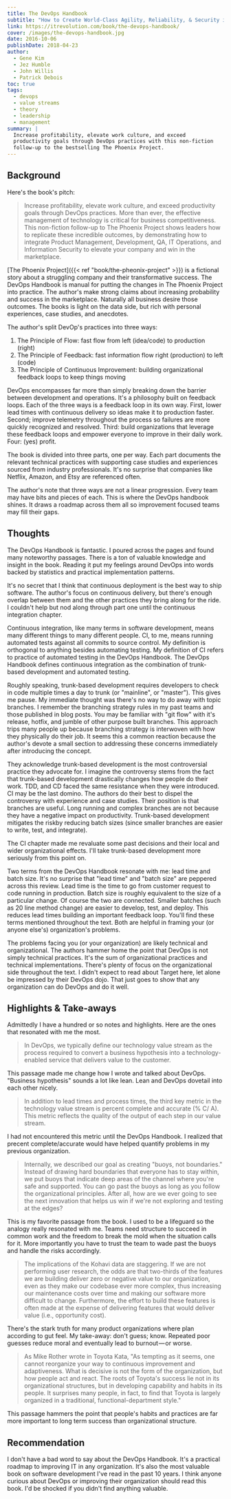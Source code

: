 ```yaml
---
title: The DevOps Handbook
subtitle: "How to Create World-Class Agility, Reliability, & Security in Technology Organizations"
link: https://itrevolution.com/book/the-devops-handbook/
cover: /images/the-devops-handbook.jpg
date: 2016-10-06
publishDate: 2018-04-23
author:
  - Gene Kim
  - Jez Humble
  - John Willis
  - Patrick Debois
toc: true
tags:
  - devops
  - value streams
  - theory
  - leadership
  - management
summary: |
  Increase profitability, elevate work culture, and exceed
  productivity goals through DevOps practices with this non-fiction
  follow-up to the bestselling The Phoenix Project.
---
```


## Background

Here's the book's pitch:

> Increase profitability, elevate work culture, and exceed
> productivity goals through DevOps practices. More than ever, the
> effective management of technology is critical for business
> competitiveness. This non-fiction follow-up to The Phoenix Project
> shows leaders how to replicate these incredible outcomes, by
> demonstrating how to integrate Product Management, Development, QA,
> IT Operations, and Information Security to elevate your company and
> win in the marketplace.

[The Phoenix
Project]({{< ref "book/the-pheonix-project" >}}) is a
fictional story about a struggling company and their transformative
success. The DevOps Handbook is manual for putting the changes in The
Phoenix Project into practice. The author's make strong claims about
increasing probability and success in the marketplace. Naturally all
business desire those outcomes. The books is light on the data side,
but rich with personal experiences, case studies, and anecdotes.

The author's split DevOp's practices into three ways:

1. The Principle of Flow: fast flow from left (idea/code) to
   production (right)
2. The Principle of Feedback: fast information flow right (production)
   to left (code)
3. The Principle of Continuous Improvement: building organizational
   feedback loops to keep things moving

DevOps encompasses far more than simply breaking down the barrier
between development and operations. It's a philosophy built on
feedback loops. Each of the three ways is a feedback loop in its own
way. First, lower lead times with continuous delivery so ideas make it
to production faster. Second; improve telemetry throughout the process
so failures are more quickly recognized and resolved. Third: build
organizations that leverage these feedback loops and empower everyone
to improve in their daily work. Four: (yes) profit.

The book is divided into three parts, one per way. Each part documents
the relevant technical practices with supporting case studies and
experiences sourced from industry professionals. It's no surprise that
companies like Netflix, Amazon, and Etsy are referenced often.

The author's note that three ways are not a linear progression. Every
team may have bits and pieces of each. This is where the DevOps
handbook shines. It draws a roadmap across them all so improvement
focused teams may fill their gaps.

## Thoughts

The DevOps Handbook is fantastic. I poured across the pages and found
many noteworthy passages. There is a ton of valuable knowledge and
insight in the book. Reading it put my feelings around DevOps into
words backed by statistics and practical implementation patterns.

It's no secret that I think that continuous deployment is the best way
to ship software. The author's focus on continuous delivery, but
there's enough overlap between them and the other practices they bring
along for the ride. I couldn't help but nod along through part one
until the continuous integration chapter.

Continuous integration, like many terms in software development, means
many different things to many different people. CI, to me, means
running automated tests against all commits to source control. My
definition is orthogonal to anything besides automating testing. My
definition of CI refers to practice of automated testing in the DevOps
Handbook. The DevOps Handbook defines continuous integration as the
combination of trunk-based development and automated testing.

Roughly speaking, trunk-based development requires developers to check
in code multiple times a day to trunk (or "mainline", or "master").
This gives me pause. My immediate thought was there's no way to do
away with topic branches. I remember the branching strategy rules in
my past teams and those published in blog posts. You may be familiar
with "git flow" with it's release, hotfix, and jumble of other purpose
built branches. This approach trips many people up because branching
strategy is interwoven with how they physically do their job. It seems
this a common reaction because the author's devote a small section to
addressing these concerns immediately after introducing the concept.

They acknowledge trunk-based development is the most controversial
practice they advocate for. I imagine the controversy stems from the
fact that trunk-based development drastically changes how people do
their work. TDD, and CD faced the same resistance when they were
introduced. CI may be the last domino. The authors do their best to
dispel the controversy with experience and case studies. Their
position is that branches are useful. Long running and complex
branches are not because they have a negative impact on productivity.
Trunk-based development mitigates the riskby reducing batch sizes
(since smaller branches are easier to write, test, and integrate).

The CI chapter made me revaluate some past decisions and their local
and wider organizational effects. I'll take trunk-based development
more seriously from this point on.

Two terms from the DevOps Handbook resonate with me: lead time and
batch size. It's no surprise that "lead time" and "batch size" are
peppered across this review. Lead time is the time to go from customer
request to code running in production. Batch size is roughly
equivalent to the size of a particular change. Of course the two are
connected. Smaller batches (such as 20 line method change) are easier
to develop, test, and deploy. This reduces lead times building an
important feedback loop. You'll find these terms mentioned throughout
the text. Both are helpful in framing your (or anyone else's)
organization's problems.

The problems facing you (or your organization) are likely technical
and organizational. The authors hammer home the point that DevOps is
not simply technical practices. It's the sum of organizational
practices and technical implementations. There's plenty of focus on
the organizational side throughout the text. I didn't expect to read
about Target here, let alone be impressed by their DevOps dojo. That
just goes to show that any organization can do DevOps and do it well.

## Highlights & Take-aways

Admittedly I have a hundred or so notes and highlights. Here are the
ones that resonated with me the most.

> In DevOps, we typically define our technology value stream as the
> process required to convert a business hypothesis into a
> technology-enabled service that delivers value to the customer.

This passage made me change how I wrote and talked about DevOps.
"Business hypothesis" sounds a lot like lean. Lean and DevOps dovetail
into each other nicely.

> In addition to lead times and process times, the third key metric in
> the technology value stream is percent complete and accurate (% C/
> A). This metric reflects the quality of the output of each step in
> our value stream.

I had not encountered this metric until the DevOps Handbook. I
realized that precent complete/accurate would have helped quantify
problems in my previous organization.

> Internally, we described our goal as creating "buoys, not
> boundaries." Instead of drawing hard boundaries that everyone has to
> stay within, we put buoys that indicate deep areas of the channel
> where you're safe and supported. You can go past the buoys as long
> as you follow the organizational principles. After all, how are we
> ever going to see the next innovation that helps us win if we're not
> exploring and testing at the edges?

This is my favorite passage from the book. I used to be a lifeguard so
the analogy really resonated with me. Teams need structure to succeed
in common work and the freedom to break the mold when the situation
calls for it. More importantly you have to trust the team to wade past
the buoys and handle the risks accordingly.

> The implications of the Kohavi data are staggering. If we are not
> performing user research, the odds are that two-thirds of the
> features we are building deliver zero or negative value to our
> organization, even as they make our codebase ever more complex, thus
> increasing our maintenance costs over time and making our software
> more difficult to change. Furthermore, the effort to build these
> features is often made at the expense of delivering features that
> would deliver value (i.e., opportunity cost).

There's the stark truth for many product organizations where plan
according to gut feel. My take-away: don't guess; know. Repeated poor
guesses reduce moral and eventually lead to burnout — or worse.

> As Mike Rother wrote in Toyota Kata, "As tempting as it seems, one
> cannot reorganize your way to continuous improvement and
> adaptiveness. What is decisive is not the form of the organization,
> but how people act and react. The roots of Toyota's success lie not
> in its organizational structures, but in developing capability and
> habits in its people. It surprises many people, in fact, to find
> that Toyota is largely organized in a traditional,
> functional-department style."

This passage hammers the point that people's habits and practices are
far more important to long term success than organizational structure.

## Recommendation

I don't have a bad word to say about the DevOps Handbook. It's a
practical roadmap to improving IT in any organization. It's also the
most valuable book on software development I've read in the past 10
years. I think anyone curious about DevOps or improving their
organization should read this book. I'd be shocked if you didn't find
anything valuable.

